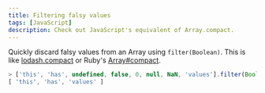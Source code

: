 ```yaml
---
title: Filtering falsy values
tags: [JavaScript]
description: Check out JavaScript's equivalent of Array.compact.
---
```


Quickly discard falsy values from an Array using `filter(Boolean)`. This is like [lodash.compact](http://devdocs.io/lodash~4/index#compact) or Ruby's [Array#compact](http://devdocs.io/ruby~2.3/array#method-i-compact).

```js
> ['this', 'has', undefined, false, 0, null, NaN, 'values'].filter(Boolean)
[ 'this', 'has', 'values' ]
```
